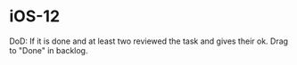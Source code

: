 # iOS-12
DoD: If it is done and at least two reviewed the task and gives their ok. Drag to "Done" in backlog. 
